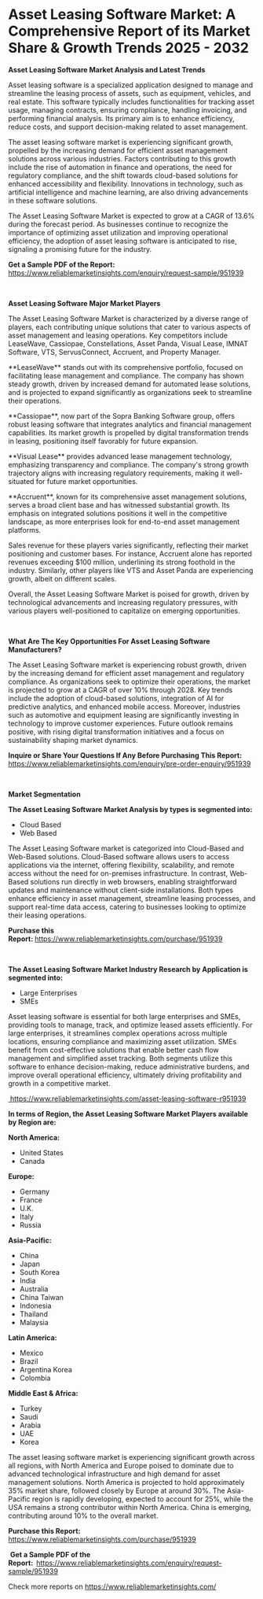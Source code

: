 <p><h1>Asset Leasing Software Market: A Comprehensive Report of its Market Share & Growth Trends 2025 - 2032</h1></p><p><strong>Asset Leasing Software Market Analysis and Latest Trends</strong></p>
<p><p>Asset leasing software is a specialized application designed to manage and streamline the leasing process of assets, such as equipment, vehicles, and real estate. This software typically includes functionalities for tracking asset usage, managing contracts, ensuring compliance, handling invoicing, and performing financial analysis. Its primary aim is to enhance efficiency, reduce costs, and support decision-making related to asset management.</p><p>The asset leasing software market is experiencing significant growth, propelled by the increasing demand for efficient asset management solutions across various industries. Factors contributing to this growth include the rise of automation in finance and operations, the need for regulatory compliance, and the shift towards cloud-based solutions for enhanced accessibility and flexibility. Innovations in technology, such as artificial intelligence and machine learning, are also driving advancements in these software solutions.</p><p>The Asset Leasing Software Market is expected to grow at a CAGR of 13.6% during the forecast period. As businesses continue to recognize the importance of optimizing asset utilization and improving operational efficiency, the adoption of asset leasing software is anticipated to rise, signaling a promising future for the industry.</p></p>
<p><strong>Get a Sample PDF of the Report:&nbsp;</strong> <a href="https://www.reliablemarketinsights.com/enquiry/request-sample/951939?utm_campaign=2982&utm_medium=2&utm_source=Github&utm_content=ia&utm_term=06032025&utm_id=asset-leasing-software">https://www.reliablemarketinsights.com/enquiry/request-sample/951939</a></p>
<p>&nbsp;</p>
<p><strong>Asset Leasing Software Major Market Players</strong></p>
<p><p>The Asset Leasing Software Market is characterized by a diverse range of players, each contributing unique solutions that cater to various aspects of asset management and leasing operations. Key competitors include LeaseWave, Cassiopae, Constellations, Asset Panda, Visual Lease, IMNAT Software, VTS, ServusConnect, Accruent, and Property Manager.</p><p>**LeaseWave** stands out with its comprehensive portfolio, focused on facilitating lease management and compliance. The company has shown steady growth, driven by increased demand for automated lease solutions, and is projected to expand significantly as organizations seek to streamline their operations.</p><p>**Cassiopae**, now part of the Sopra Banking Software group, offers robust leasing software that integrates analytics and financial management capabilities. Its market growth is propelled by digital transformation trends in leasing, positioning itself favorably for future expansion.</p><p>**Visual Lease** provides advanced lease management technology, emphasizing transparency and compliance. The company's strong growth trajectory aligns with increasing regulatory requirements, making it well-situated for future market opportunities.</p><p>**Accruent**, known for its comprehensive asset management solutions, serves a broad client base and has witnessed substantial growth. Its emphasis on integrated solutions positions it well in the competitive landscape, as more enterprises look for end-to-end asset management platforms.</p><p>Sales revenue for these players varies significantly, reflecting their market positioning and customer bases. For instance, Accruent alone has reported revenues exceeding $100 million, underlining its strong foothold in the industry. Similarly, other players like VTS and Asset Panda are experiencing growth, albeit on different scales.</p><p>Overall, the Asset Leasing Software Market is poised for growth, driven by technological advancements and increasing regulatory pressures, with various players well-positioned to capitalize on emerging opportunities.</p></p>
<p>&nbsp;</p>
<p><strong>What Are The Key Opportunities For Asset Leasing Software Manufacturers?</strong></p>
<p><p>The Asset Leasing Software market is experiencing robust growth, driven by the increasing demand for efficient asset management and regulatory compliance. As organizations seek to optimize their operations, the market is projected to grow at a CAGR of over 10% through 2028. Key trends include the adoption of cloud-based solutions, integration of AI for predictive analytics, and enhanced mobile access. Moreover, industries such as automotive and equipment leasing are significantly investing in technology to improve customer experiences. Future outlook remains positive, with rising digital transformation initiatives and a focus on sustainability shaping market dynamics.</p></p>
<p><strong>Inquire or Share Your Questions If Any Before Purchasing This Report:</strong> <a href="https://www.reliablemarketinsights.com/enquiry/pre-order-enquiry/951939?utm_campaign=2982&utm_medium=2&utm_source=Github&utm_content=ia&utm_term=06032025&utm_id=asset-leasing-software">https://www.reliablemarketinsights.com/enquiry/pre-order-enquiry/951939</a></p>
<p>&nbsp;</p>
<p><strong>Market Segmentation</strong></p>
<p><strong>The Asset Leasing Software Market Analysis by types is segmented into:</strong></p>
<p><ul><li>Cloud Based</li><li>Web Based</li></ul></p>
<p><p>The Asset Leasing Software market is categorized into Cloud-Based and Web-Based solutions. Cloud-Based software allows users to access applications via the internet, offering flexibility, scalability, and remote access without the need for on-premises infrastructure. In contrast, Web-Based solutions run directly in web browsers, enabling straightforward updates and maintenance without client-side installations. Both types enhance efficiency in asset management, streamline leasing processes, and support real-time data access, catering to businesses looking to optimize their leasing operations.</p></p>
<p><strong>Purchase this Report:&nbsp;</strong><a href="https://www.reliablemarketinsights.com/purchase/951939?utm_campaign=2982&utm_medium=2&utm_source=Github&utm_content=ia&utm_term=06032025&utm_id=asset-leasing-software">https://www.reliablemarketinsights.com/purchase/951939</a></p>
<p>&nbsp;</p>
<p><strong>The Asset Leasing Software Market Industry Research by Application is segmented into:</strong></p>
<p><ul><li>Large Enterprises</li><li>SMEs</li></ul></p>
<p><p>Asset leasing software is essential for both large enterprises and SMEs, providing tools to manage, track, and optimize leased assets efficiently. For large enterprises, it streamlines complex operations across multiple locations, ensuring compliance and maximizing asset utilization. SMEs benefit from cost-effective solutions that enable better cash flow management and simplified asset tracking. Both segments utilize this software to enhance decision-making, reduce administrative burdens, and improve overall operational efficiency, ultimately driving profitability and growth in a competitive market.</p></p>
<p><a href="https://www.reliablemarketinsights.com/asset-leasing-software-r951939?utm_campaign=2982&utm_medium=2&utm_source=Github&utm_content=ia&utm_term=06032025&utm_id=asset-leasing-software">&nbsp;https://www.reliablemarketinsights.com/asset-leasing-software-r951939</a></p>
<p><strong>In terms of Region, the Asset Leasing Software Market Players available by Region are:</strong></p>
<p>
    <p> <strong> North America: </strong>
        <ul>
            <li>United States</li>
            <li>Canada</li>
        </ul>
        </p> 
    <p> <strong> Europe: </strong>
        <ul>
            <li>Germany</li>
            <li>France</li>
            <li>U.K.</li>
            <li>Italy</li>
            <li>Russia</li>
        </ul>
        </p> 
    <p> <strong> Asia-Pacific: </strong>
        <ul>
            <li>China</li>
            <li>Japan</li>
            <li>South Korea</li>
            <li>India</li>
            <li>Australia</li>
            <li>China Taiwan</li>
            <li>Indonesia</li>
            <li>Thailand</li>
            <li>Malaysia</li>
        </ul>
        </p> 
    <p> <strong> Latin America: </strong>
        <ul>
            <li>Mexico</li>
            <li>Brazil</li>
            <li>Argentina Korea</li>
            <li>Colombia</li>
        </ul>
        </p> 
    <p> <strong> Middle East & Africa: </strong>
        <ul>
            <li>Turkey</li>
            <li>Saudi</li>
            <li>Arabia</li>
            <li>UAE</li>
            <li>Korea</li>
        </ul>
    </p>
    </p>
<p><p>The asset leasing software market is experiencing significant growth across all regions, with North America and Europe poised to dominate due to advanced technological infrastructure and high demand for asset management solutions. North America is projected to hold approximately 35% market share, followed closely by Europe at around 30%. The Asia-Pacific region is rapidly developing, expected to account for 25%, while the USA remains a strong contributor within North America. China is emerging, contributing around 10% to the overall market.</p></p>
<p><strong>Purchase this Report: </strong><a href="https://www.reliablemarketinsights.com/purchase/951939?utm_campaign=2982&utm_medium=2&utm_source=Github&utm_content=ia&utm_term=06032025&utm_id=asset-leasing-software">https://www.reliablemarketinsights.com/purchase/951939</a></p>
<p>&nbsp;<strong>Get a Sample PDF of the Report:&nbsp;&nbsp;</strong><a href="https://www.reliablemarketinsights.com/enquiry/request-sample/951939?utm_campaign=2982&utm_medium=2&utm_source=Github&utm_content=ia&utm_term=06032025&utm_id=asset-leasing-software">https://www.reliablemarketinsights.com/enquiry/request-sample/951939</a></p>
<p><strong></strong></p>
<p>Check more reports on <a href="https://www.reliablemarketinsights.com/?utm_campaign=2982&utm_medium=2&utm_source=Github&utm_content=ia&utm_term=06032025&utm_id=asset-leasing-software">https://www.reliablemarketinsights.com/</a></p>